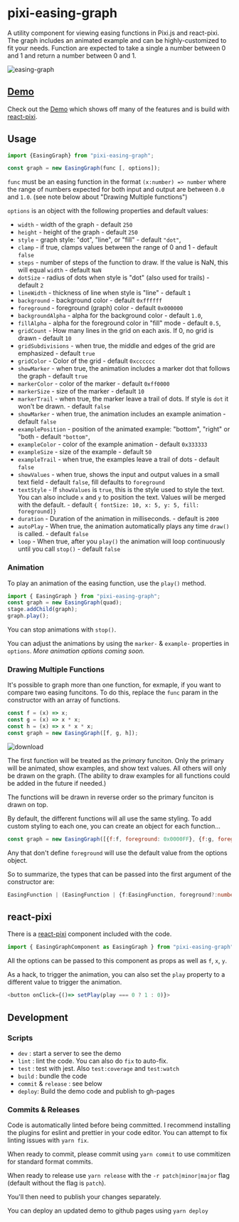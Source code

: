 # pixi-easing-graph

A utility component for viewing easing functions in Pixi.js and react-pixi. The graph includes an animated example and can be highly-customized to fit your needs. Function are expected to take a single a number between 0 and 1 and return a number between 0 and 1.

![easing-graph](https://user-images.githubusercontent.com/141928/205437278-2502105e-e92d-4eab-a110-613ac6a5ab9c.png)

## [Demo](mimshwright.github.io/pixi-easing-graph/)

Check out the [Demo](mimshwright.github.io/pixi-easing-graph/) which shows off many of the features and is build with [react-pixi](https://github.com/inlet/react-pixi).

## Usage

```js
import {EasingGraph} from "pixi-easing-graph";

const graph = new EasingGraph(func [, options]);
```

`func` must be an easing function in the format `(x:number) => number` where the range of numbers expected for both input and output are between `0.0` and `1.0`. (see note below about "Drawing Multiple functions")

`options` is an object with the following properties and default values:

- `width` - width of the graph - default `250`
- `height` - height of the graph - default `250`
- `style` - graph style: "dot", "line", or "fill" - default `"dot"`,
- `clamp` - if true, clamps values between the range of 0 and 1 - default `false`
- `steps` - number of steps of the function to draw. If the value is NaN, this will equal `width` - default `NaN`
- `dotSize` - radius of dots when style is "dot" (also used for trails) - default `2`
- `lineWidth` - thickness of line when style is "line" - default `1`
- `background` - background color - default `0xffffff`
- `foreground` - foreground (graph) color - default `0x000000`
- `backgroundAlpha` - alpha for the background color - default `1.0`,
- `fillAlpha` - alpha for the foreground color in "fill" mode - default `0.5`,
- `gridCount` - How many lines in the grid on each axis. If 0, no grid is drawn - default `10`
- `gridSubdivisions` - when true, the middle and edges of the grid are emphasized - default `true`
- `gridColor` - Color of the grid - default `0xcccccc`
- `showMarker` - when true, the animation includes a marker dot that follows the graph - default `true`
- `markerColor` - color of the marker - default `0xff0000`
- `markerSize` - size of the marker - default `10`
- `markerTrail` - when true, the marker leave a trail of dots. If style is `dot` it won't be drawn. - default `false`
- `showMarker` - when true, the animation includes an example animation - default `false`
- `examplePosition` - position of the animated example: "bottom", "right" or "both - default `"bottom"`,
- `exampleColor` - color of the example animation - default `0x333333`
- `exampleSize` - size of the example - default `50`
- `exampleTrail` - when true, the examples leave a trail of dots - default `false`
- `showValues` - when true, shows the input and output values in a small text field - default `false`, fill defaults to `foreground`
- `textStyle` - If `showValues` is `true`, this is the style used to style the text. You can also include `x` and `y` to position the text. Values will be merged with the default. - default `{ fontSize: 10, x: 5, y: 5, fill: foreground]}`
- `duration` - Duration of the animation in milliseconds. - default is `2000`
- `autoPlay` - When true, the animation automatically plays any time `draw()` is called. - default `false`
- `loop` - When true, after you `play()` the animation will loop continuously until you call `stop()` - default `false`

### Animation

To play an animation of the easing function, use the `play()` method.

```js
import { EasingGraph } from "pixi-easing-graph";
const graph = new EasingGraph(quad);
stage.addChild(graph);
graph.play();
```

You can stop animations with `stop()`.

You can adjust the animations by using the `marker-` & `example-` properties in `options`. _More animation options coming soon._

### Drawing Multiple Functions

It's possible to graph more than one function, for exmaple, if you want to compare two easing funcitons. To do this, replace the `func` param in the constructor with an array of functions.

```javascript
const f = (x) => x;
const g = (x) => x * x;
const h = (x) => x * x * x;
const graph = new EasingGraph([f, g, h]);
```

![download](https://user-images.githubusercontent.com/141928/207068064-cda34ebe-0778-4928-acf8-ebb80e92e111.png)


The first function will be treated as the _primary_ funciton. Only the primary will be animated, show examples, and show text values. All others will only be drawn on the graph. (The ability to draw examples for all functions could be added in the future if needed.)

The functions will be drawn in reverse order so the primary funciton is drawn on top.

By default, the different functions will all use the same styling. To add custom styling to each one, you can create an object for each function...

```javascript
const graph = new EasingGraph([{f:f, foreground: 0x0000FF}, {f:g, foreground:0xFF0000, {f:h, foreground: 0x00FF00}]);
```

Any that don't define `foreground` will use the default value from the options object.

So to summarize, the types that can be passed into the first argument of the constructor are:

```typescript
EasingFunction | (EasingFunction | {f:EasingFunction, foreground?:number })[]
```

## react-pixi

There is a [react-pixi](https://github.com/inlet/react-pixi) component included with the code.

```js
import { EasingGraphComponent as EasingGraph } from "pixi-easing-graph";
```

All the options can be passed to this component as props as well as `f`, `x`, `y`.

As a hack, to trigger the animation, you can also set the `play` property to a different value to trigger the animation.

```js
<button onClick={()=> setPlay(play === 0 ? 1 : 0)}>
```

## Development

### Scripts

- `dev` : start a server to see the demo
- `lint` : lint the code. You can also do `fix` to auto-fix.
- `test` : test with jest. Also `test:coverage` and `test:watch`
- `build` : bundle the code
- `commit` & `release` : see below
- `deploy`: Build the demo code and publish to gh-pages

### Commits & Releases

Code is automatically linted before being committed. I recommend installing the plugins for eslint and prettier in your code editor. You can attempt to fix linting issues with `yarn fix`.

When ready to commit, please commit using `yarn commit` to use commitizen for standard format commits.

When ready to release use `yarn release` with the `-r patch|minor|major` flag (default without the flag is `patch`).

You'll then need to publish your changes separately.

You can deploy an updated demo to github pages using `yarn deploy`

